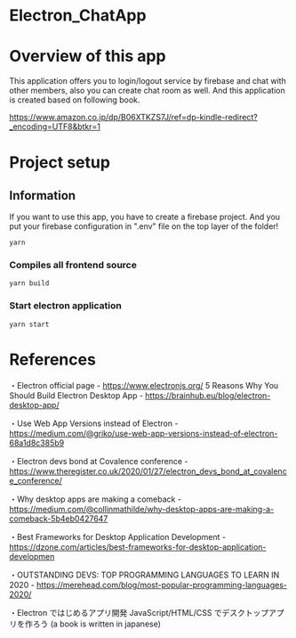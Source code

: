 # Electron_ChatApp

# Overview of this app

This application offers you to login/logout service by firebase and chat with other members, also you can create chat room as well. And this application is created based on following book.

https://www.amazon.co.jp/dp/B06XTKZS7J/ref=dp-kindle-redirect?_encoding=UTF8&btkr=1

# Project setup

## Information

If you want to use this app, you have to create a firebase project. And you put your firebase configuration in ".env" file on the top layer of the folder!

```
yarn
```

### Compiles all frontend source

```
yarn build
```

### Start electron application

```
yarn start
```

# References

・Electron official page - https://www.electronjs.org/
5 Reasons Why You Should Build Electron Desktop App - https://brainhub.eu/blog/electron-desktop-app/

・Use Web App Versions instead of Electron - https://medium.com/@griko/use-web-app-versions-instead-of-electron-68a1d8c385b9

・Electron devs bond at Covalence conference - https://www.theregister.co.uk/2020/01/27/electron_devs_bond_at_covalence_conference/

・Why desktop apps are making a comeback - https://medium.com/@collinmathilde/why-desktop-apps-are-making-a-comeback-5b4eb0427647

・Best Frameworks for Desktop Application Development - https://dzone.com/articles/best-frameworks-for-desktop-application-developmen

・OUTSTANDING DEVS: TOP PROGRAMMING LANGUAGES TO LEARN IN 2020 - https://merehead.com/blog/most-popular-programming-languages-2020/

・Electron ではじめるアプリ開発 JavaScript/HTML/CSS でデスクトップアプリを作ろう (a book is written in japanese)
